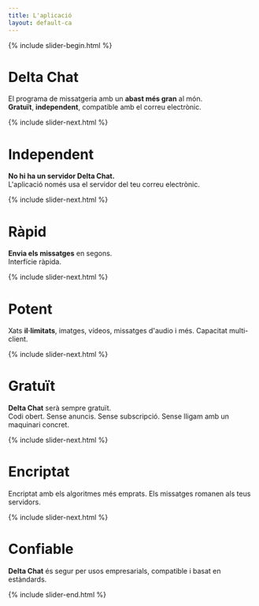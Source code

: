 ```yaml
---
title: L'aplicació
layout: default-ca
---
```




<!-- GENERATED FILE -- DO NOT EDIT -->




{% include slider-begin.html %}

# Delta Chat
El programa de missatgeria amb un **abast més gran** al món.  
**Gratuït**, **independent**, compatible amb el correu electrònic.

{% include slider-next.html %}

# Independent
**No hi ha un servidor Delta Chat.**  
L'aplicació només usa el servidor del teu correu electrònic.

{% include slider-next.html %}

# Ràpid
**Envia els missatges** en segons.  
Interfície ràpida.

{% include slider-next.html %}

# Potent
Xats **il·limitats**, imatges, vídeos, missatges d'audio i més. Capacitat multi-client.

{% include slider-next.html %}

# Gratuït
**Delta Chat** serà sempre gratuït.  
Codi obert. Sense anuncis. Sense subscripció. Sense lligam amb un maquinari concret.

{% include slider-next.html %}

# Encriptat
Encriptat amb els algoritmes més emprats. Els missatges romanen als teus servidors.

{% include slider-next.html %}

# Confiable
**Delta Chat** és segur per usos empresarials, compatible i basat en estàndards.

{% include slider-end.html %}


